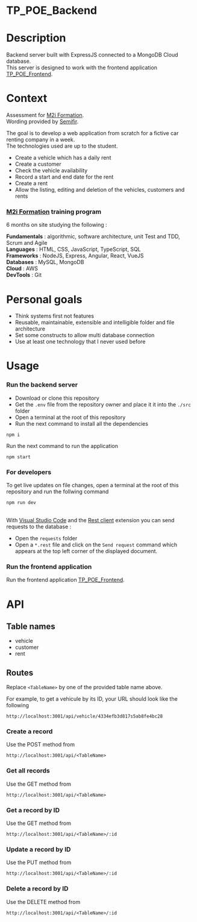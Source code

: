 # TP_POE_Backend

# Description

Backend server built with ExpressJS connected to a MongoDB Cloud database.  
This server is designed to work with the frontend application [TP_POE_Frontend](https://github.com/Alain-RAMBELOSON/TP_POE_Frontend).

# Context

Assessment for [M2i Formation](https://www.m2iformation.fr/).  
Wording provided by [Semifir](https://fr.linkedin.com/company/semifir).  

The goal is to develop a web application from scratch for a fictive car renting company in a week.  
The technologies used are up to the student.

- Create a vehicle which has a daily rent
- Create a customer
- Check the vehicle availability
- Record a start and end date for the rent
- Create a rent
- Allow the listing, editing and deletion of the vehicles, customers and rents

### [M2i Formation](https://www.m2iformation.fr/) training program

6 months on site studying the following :

**Fundamentals** : algorithmic, software architecture, unit Test and TDD, Scrum and Agile  
**Languages** : HTML, CSS, JavaScript, TypeScript, SQL  
**Frameworks** : NodeJS, Express, Angular, React, VueJS  
**Databases** : MySQL, MongoDB  
**Cloud** : AWS  
**DevTools** : Git

# Personal goals

- Think systems first not features
- Reusable, maintainable, extensible and intelligible folder and file architecture
- Set some constructs to allow multi database connection 
- Use at least one technology that I never used before  

# Usage

### Run the backend server

- Download or clone this repository
- Get the `.env` file from the repository owner and place it it into the `./src` folder 
- Open a terminal at the root of this repository 
- Run the next command to install all the dependencies 
```
npm i
```
Run the next command to run the application
```
npm start
```

### For developers

To get live updates on file changes, open a terminal at the root of this repository and run the follwing command
```
npm run dev
```
\
With [Visual Studio Code](https://code.visualstudio.com/download) and the [Rest client](https://github.com/Huachao/vscode-restclient) extension you can send requests to the database :   
- Open the `requests` folder
- Open a `*.rest` file and click on the `Send request` command which appears at the top left corner of the displayed document. 

### Run the frontend application

Run the frontend application [TP_POE_Frontend](https://github.com/Alain-RAMBELOSON/TP_POE_Frontend).

# API

## Table names

- vehicle
- customer
- rent

## Routes

Replace `<TableName>` by one of the provided table name above. 

For example, to get a vehicule by its ID, your URL should look like the following
```
http://localhost:3001/api/vehicle/4334efb3d817s5ab8fe4bc28
```

### Create a record  
Use the POST method from  
```
http://localhost:3001/api/<TableName>
```

### Get all records
Use the GET method from
```
http://localhost:3001/api/<TableName>
```

### Get a record by ID
Use the GET method from  
```
http://localhost:3001/api/<TableName>/:id
```

### Update a record by ID
Use the PUT method from  
```
http://localhost:3001/api/<TableName>/:id
```

### Delete a record by ID
Use the DELETE method from 
```
http://localhost:3001/api/<TableName>/:id
```
